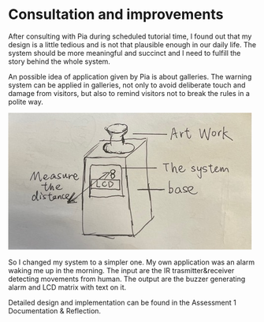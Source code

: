 # Consultation and improvements

After consulting with Pia during scheduled tutorial time, I found out that my design is a little tedious and is not that plausible enough in our daily life. The system should be more meaningful and succinct and I need to fulfill the story behind the whole system.

An possible idea of application given by Pia is about galleries. The warning system can be applied in galleries, not only to avoid deliberate touch and damage from visitors, but also to remind visitors not to break the rules in a polite way.

![Application for gallerirs.](<.gitbook/assets/application for gallery.jpg>)

So I changed my system to a simpler one. My own application was an alarm waking me up in the morning. The input are the IR trasmitter\&receiver detecting movements from human. The output are the buzzer generating alarm and LCD matrix with text on it.

Detailed design and implementation can be found in the Assessment 1 Documentation & Reflection.
